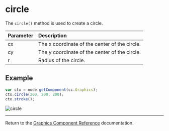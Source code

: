 # circle

The `circle()` method is used to create a circle.

| Parameter | Description
| :------------- | :---------- |
| cx | The x coordinate of the center of the circle.
| cy | The y coordinate of the center of the circle.
| r | Radius of the circle.

## Example

```javascript
var ctx = node.getComponent(cc.Graphics);
ctx.circle(200, 200, 200);
ctx.stroke();
```

![circle](graphics/circle.png)

<hr>

Return to the [Graphics Component Reference](../../components/graphics.md) documentation.
